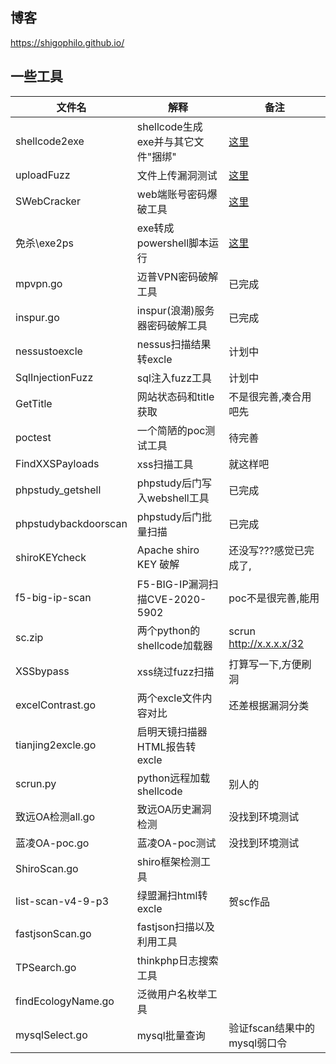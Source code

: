 ## 博客
https://shigophilo.github.io/

## 一些工具
|文件名|解释|备注|
|----|----|----|
| shellcode2exe | shellcode生成exe并与其它文件"捆绑" | [这里](https://github.com/shigophilo/shellcode2exe) |
| uploadFuzz | 文件上传漏洞测试 | [这里](https://github.com/shigophilo/uploadFuzz) |
| SWebCracker | web端账号密码爆破工具 | [这里](https://github.com/shigophilo/SWebCracker) |
| 免杀\exe2ps | exe转成powershell脚本运行 | [这里](https://github.com/shigophilo/tools/tree/master/%E5%85%8D%E6%9D%80/exe2ps)|
|mpvpn.go|迈普VPN密码破解工具|已完成|
|inspur.go|inspur(浪潮)服务器密码破解工具|已完成|
|nessustoexcle|nessus扫描结果转excle|计划中|
|SqlInjectionFuzz|sql注入fuzz工具|计划中|
|GetTitle|网站状态码和title获取|不是很完善,凑合用吧先|
|poctest|一个简陋的poc测试工具|待完善|
|FindXXSPayloads|xss扫描工具|就这样吧|
|phpstudy_getshell|phpstudy后门写入webshell工具|已完成|
|phpstudybackdoorscan|phpstudy后门批量扫描|已完成|
|shiroKEYcheck|Apache shiro KEY 破解|还没写???感觉已完成了,|
|f5-big-ip-scan|F5-BIG-IP漏洞扫描CVE-2020-5902|poc不是很完善,能用|
|sc.zip|两个python的shellcode加载器|scrun http://x.x.x.x/32|
|XSSbypass|xss绕过fuzz扫描|打算写一下,方便刷洞|
|excelContrast.go|两个excle文件内容对比|还差根据漏洞分类|
|tianjing2excle.go|启明天镜扫描器HTML报告转excle||
|scrun.py|python远程加载shellcode|别人的|
|致远OA检测all.go|致远OA历史漏洞检测|没找到环境测试|
|蓝凌OA-poc.go|蓝凌OA-poc测试|没找到环境测试|
| ShiroScan.go | shiro框架检测工具 | |
| list-scan-v4-9-p3 | 绿盟漏扫html转excle | 贺sc作品 |
| fastjsonScan.go | fastjson扫描以及利用工具 | |
| TPSearch.go | thinkphp日志搜索工具 |  |
| findEcologyName.go | 泛微用户名枚举工具 | |
| mysqlSelect.go | mysql批量查询 | 验证fscan结果中的mysql弱口令 |
